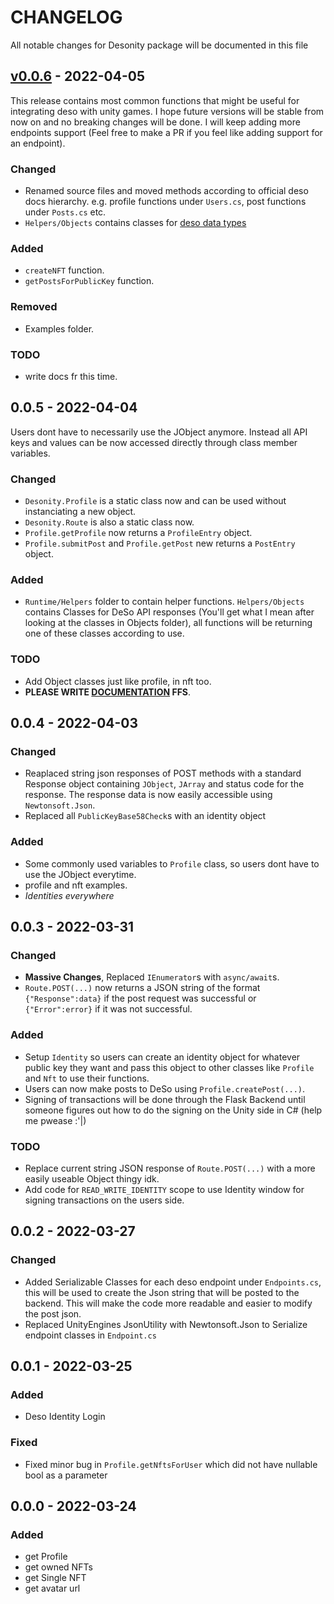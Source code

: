 # CHANGELOG

All notable changes for Desonity package will be documented in this file

## [v0.0.6](https://github.com/desonity/desonity/releases/tag/v0.0.6) - 2022-04-05

This release contains most common functions that might be useful for integrating deso with unity games. I hope future versions will be stable from now on and no breaking changes will be done. I will keep adding more endpoints support (Feel free to make a PR if you feel like adding support for an endpoint).

### Changed

- Renamed source files and moved methods according to official deso docs hierarchy. e.g. profile functions under `Users.cs`, post functions under `Posts.cs` etc.
- `Helpers/Objects` contains classes for [deso data types](https://docs.deso.org/for-developers/backend/blockchain-data/basics/data-types)

### Added

- `createNFT` function.
- `getPostsForPublicKey` function.

### Removed

- Examples folder.

### TODO

- write docs fr this time.

## 0.0.5 - 2022-04-04

Users dont have to necessarily use the JObject anymore. Instead all API keys and values can be now accessed directly through class member variables.

### Changed

- `Desonity.Profile` is a static class now and can be used without instanciating a new object.
- `Desonity.Route` is also a static class now.
- `Profile.getProfile` now returns a `ProfileEntry` object.
- `Profile.submitPost` and `Profile.getPost` new returns a `PostEntry` object.

### Added

- `Runtime/Helpers` folder to contain helper functions. `Helpers/Objects` contains Classes for DeSo API responses (You'll get what I mean after looking at the classes in Objects folder), all functions will be returning one of these classes according to use.

### TODO

- Add Object classes just like profile, in nft too.
- **PLEASE WRITE [DOCUMENTATION](https://desonity.github.io/docs) FFS**.

## 0.0.4 - 2022-04-03

### Changed

- Reaplaced string json responses of POST methods with a standard Response object containing `JObject`, `JArray` and status code for the response. The response data is now easily accessible using `Newtonsoft.Json`.
- Replaced all `PublicKeyBase58Check`s with an identity object

### Added

- Some commonly used variables to `Profile` class, so users dont have to use the JObject everytime.
- profile and nft examples.
- *Identities everywhere*

## 0.0.3 - 2022-03-31

### Changed

- **Massive Changes**, Replaced `IEnumerator`s with `async/await`s.
- `Route.POST(...)` now returns a JSON string of the format `{"Response":data}` if the post request was successful or `{"Error":error}` if it was not successful.

### Added

- Setup `Identity` so users can create an identity object for whatever public key they want and pass this object to other classes like `Profile` and `Nft` to use their functions.
- Users can now make posts to DeSo using `Profile.createPost(...)`.
- Signing of transactions will be done through the Flask Backend until someone figures out how to do the signing on the Unity side in C# (help me pwease :'|)

### TODO

- Replace current string JSON response of `Route.POST(...)` with a more easily useable Object thingy idk.
- Add code for `READ_WRITE_IDENTITY` scope to use Identity window for signing transactions on the users side.

## 0.0.2 - 2022-03-27

### Changed

- Added Serializable Classes for each deso endpoint under `Endpoints.cs`, this will be used to create the Json string that will be posted to the backend. This will make the code more readable and easier to modify the post json.
- Replaced UnityEngines JsonUtility with Newtonsoft.Json to Serialize endpoint classes in `Endpoint.cs`

## 0.0.1 - 2022-03-25

### Added

- Deso Identity Login

### Fixed

- Fixed minor bug in `Profile.getNftsForUser` which did not have nullable bool as a parameter

## 0.0.0 - 2022-03-24

### Added

- get Profile
- get owned NFTs
- get Single NFT
- get avatar url
